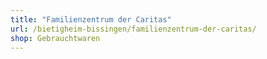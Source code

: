 ```yaml
---
title: "Familienzentrum der Caritas"
url: /bietigheim-bissingen/familienzentrum-der-caritas/
shop: Gebrauchtwaren
---
```

